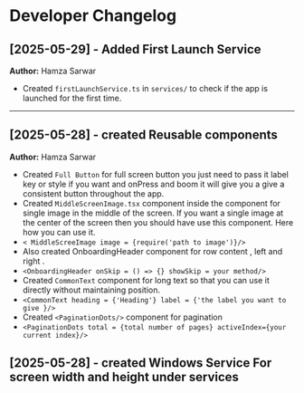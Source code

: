 # Developer Changelog

## [2025-05-29] - Added First Launch Service
**Author:** Hamza Sarwar
- Created `firstLaunchService.ts` in `services/` to check if the app is launched for the first time.

---

## [2025-05-28] - created Reusable components
**Author:** Hamza Sarwar
- Created `Full Button` for full screen button you just need to pass it label key or style if you want and onPress and boom it will give you a give a consistent button throughout the app.
- Created `MiddleScreenImage.tsx` component inside the component for single image in the middle of the screen. If you want a single image at the center of the screen then you should have use this component. Here how you can use it.
- `< MiddleScreeImage image = {require('path to image')}/>`
- Also created OnboardingHeader component for  row content , left and right .
- `<OnboardingHeader onSkip = () => {} showSkip = your method/>`
- Created `CommonText` component for long text so that you can use it directly without maintaining position.
- `<CommonText heading = {'Heading'} label = {'the label you want to give }/>`
- Created `<PaginationDots/>` component for pagination
- `<PaginationDots total = {total number of pages} activeIndex={your current index}/>`

## [2025-05-28] - created Windows Service For screen width and height under services

